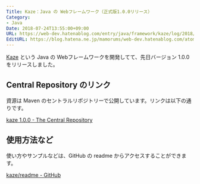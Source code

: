 ```yaml
---
Title: Kaze：Java の Webフレームワーク（正式版1.0.0リリース）
Category:
- Java
Date: 2018-07-24T13:55:00+09:00
URL: https://web-dev.hatenablog.com/entry/java/framework/kaze/log/2018/0724
EditURL: https://blog.hatena.ne.jp/mamorums/web-dev.hatenablog.com/atom/entry/10257846132604066008
---
```


[Kaze](https://github.com/mamorum/kaze) という Java の Webフレームワークを開発してて、先日バージョン 1.0.0 をリリースしました。


## Central Repository のリンク
資源は Maven のセントラルリポジトリーで公開しています。リンクは以下の通りです。

[kaze 1.0.0 - The Central Repository](https://search.maven.org/#artifactdetails%7Ccom.github.mamorum%7Ckaze%7C1.0.0%7Cjar)


## 使用方法など
使い方やサンプルなどは、GitHub の readme からアクセスすることができます。

[kaze/readme - GitHub](https://github.com/mamorum/kaze)
